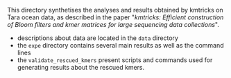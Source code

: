 This directory synthetises the analyses and results obtained by kmtricks on Tara ocean data, as described in the paper "*kmtricks: Efficient construction of Bloom filters and kmer matrices for large sequencing data collections*".

 - descriptions about data are located in the `data` directory
 - the `expe` directory contains several main results as well as the command lines
 - the `validate_rescued_kmers` present scripts and commands used for generating results about the rescued kmers.







